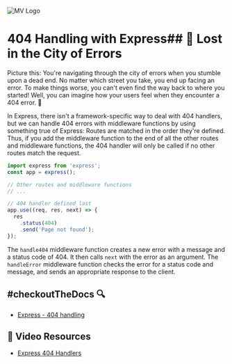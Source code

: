 ![MV Logo](/logo.jpg)

# 404 Handling with Express## 🤔 Lost in the City of Errors
Picture this: You're navigating through the city of errors when you stumble upon a dead end. No matter which street you take, you end up facing an error. To make things worse, you can't even find the way back to where you started! Well, you can imagine how your users feel when they encounter a 404 error. 🤯

In Express, there isn't a framework-specific way to deal with 404 handlers, but we can handle 404 errors with middleware functions by using something true of Express: Routes are matched in the order they're defined. Thus, if you add the middleware function to the end of all the other routes and middleware functions, the 404 handler will only be called if no other routes match the request.

```js
import express from 'express';
const app = express();

// Other routes and middleware functions
// ...

// 404 handler defined last
app.use((req, res, next) => {
  res
    .status(404)
    .send('Page not found');
});

```

The `handle404` middleware function creates a new error with a message and a status code of 404. It then calls `next` with the error as an argument. The `handleError` middleware function checks the error for a status code and message, and sends an appropriate response to the client.
## #checkoutTheDocs 🔍
- [Express - 404 handling](http://expressjs.com/en/starter/faq.html#how-do-i-handle-404-responses)

## 🎥 Video Resources
- [Express 404 Handlers](https://www.youtube.com/watch?v=deZP3Z33DJ4)
